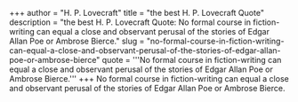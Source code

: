 +++
author = "H. P. Lovecraft"
title = "the best H. P. Lovecraft Quote"
description = "the best H. P. Lovecraft Quote: No formal course in fiction-writing can equal a close and observant perusal of the stories of Edgar Allan Poe or Ambrose Bierce."
slug = "no-formal-course-in-fiction-writing-can-equal-a-close-and-observant-perusal-of-the-stories-of-edgar-allan-poe-or-ambrose-bierce"
quote = '''No formal course in fiction-writing can equal a close and observant perusal of the stories of Edgar Allan Poe or Ambrose Bierce.'''
+++
No formal course in fiction-writing can equal a close and observant perusal of the stories of Edgar Allan Poe or Ambrose Bierce.
